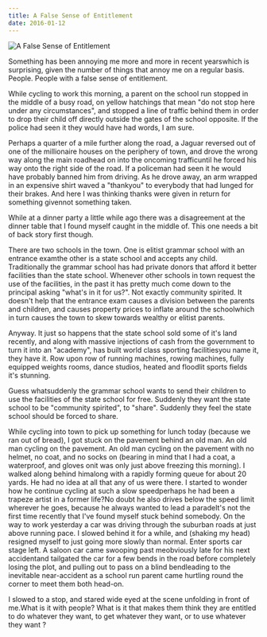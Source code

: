 ```yaml
---
title: A False Sense of Entitlement
date: 2016-01-12
---
```


![A False Sense of Entitlement](https://source.unsplash.com/hopX_jpVtRM/1600x900)

Something has been annoying me more and more in recent yearswhich is surprising, given the number of things that annoy me on a regular basis. People. People with a false sense of entitlement.

While cycling to work this morning, a parent on the school run stopped in the middle of a busy road, on yellow hatchings that mean "do not stop here under any circumstances", and stopped a line of traffic behind them in order to drop their child off directly outside the gates of the school opposite. If the police had seen it they would have had words, I am sure.

Perhaps a quarter of a mile further along the road, a Jaguar reversed out of one of the millionaire houses on the periphery of town, and drove the wrong way along the main roadhead on into the oncoming trafficuntil he forced his way onto the right side of the road. If a policeman had seen it he would have probably banned him from driving. As he drove away, an arm wrapped in an expensive shirt waved a "thankyou" to everybody that had lunged for their brakes. And here I was thinking thanks were given in return for something givennot something taken.

While at a dinner party a little while ago there was a disagreement at the dinner table that I found myself caught in the middle of. This one needs a bit of back story first though.

There are two schools in the town. One is elitist grammar school with an entrance examthe other is a state school and accepts any child. Traditionally the grammar school has had private donors that afford it better facilities than the state school. Whenever other schools in town request the use of the facilities, in the past it has pretty much come down to the principal asking "what's in it for us?". Not exactly community spirited. It doesn't help that the entrance exam causes a division between the parents and children, and causes property prices to inflate around the schoolwhich in turn causes the town to skew towards wealthy or elitist parents.

Anyway. It just so happens that the state school sold some of it's land recently, and along with massive injections of cash from the government to turn it into an "academy", has built world class sporting facilitiesyou name it, they have it. Row upon row of running machines, rowing machines, fully equipped weights rooms, dance studios, heated and floodlit sports fields it's stunning.

Guess whatsuddenly the grammar school wants to send their children to use the facilities of the state school for free. Suddenly they want the state school to be "community spirited", to "share". Suddenly they feel the state school should be forced to share.

While cycling into town to pick up something for lunch today (because we ran out of bread), I got stuck on the pavement behind an old man. An old man cycling on the pavement. An old man cycling on the pavement with no helmet, no coat, and no socks on (bearing in mind that I had a coat, a waterproof, and gloves onit was only just above freezing this morning). I walked along behind himalong with a rapidly forming queue for about 20 yards. He had no idea at all that any of us were there. I started to wonder how he continue cycling at such a slow speedperhaps he had been a trapeze artist in a former life?No doubt he also drives below the speed limit wherever he goes, because he always wanted to lead a paradeIt's not the first time recently that I've found myself stuck behind somebody. On the way to work yesterday a car was driving through the suburban roads at just above running pace. I slowed behind it for a while, and (shaking my head) resigned myself to just going more slowly than normal. Enter sports car stage left. A saloon car came swooping past meobviously late for his next accidentand tailgated the car for a few bends in the road before completely losing the plot, and pulling out to pass on a blind bendleading to the inevitable near-accident as a school run parent came hurtling round the corner to meet them both head-on.

I slowed to a stop, and stared wide eyed at the scene unfolding in front of me.What is it with people? What is it that makes them think they are entitled to do whatever they want, to get whatever they want, or to use whatever they want ?